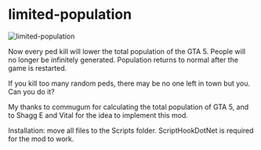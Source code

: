 # limited-population

![limited-population](https://img.gta5-mods.com/q95/images/limited-population/b68abf-LimitedPopulation.png)


Now every ped kill will lower the total population of the GTA 5. People will no longer be infinitely generated. Population returns to normal after the game is restarted.

If you kill too many random peds, there may be no one left in town but you. Can you do it?

My thanks to commugum for calculating the total population of GTA 5, and to Shagg E and Vital for the idea to implement this mod.

Installation: move all files to the Scripts folder. ScriptHookDotNet is required for the mod to work.
